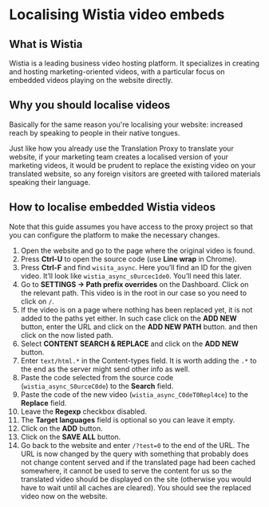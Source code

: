 # Localising Wistia video embeds

## What is Wistia
Wistia is a leading business video hosting platform. It specializes in creating and hosting marketing-oriented videos, with a particular focus on embedded videos playing on the website directly.

## Why you should localise videos
Basically for the same reason you're localising your website: increased reach by speaking to people in their native tongues.

Just like how you already use the Translation Proxy to translate your website, if your marketing team creates a localised version of your marketing videos, it would be prudent to replace the existing video on your translated website, so any foreign visitors are greeted with tailored materials speaking their language.

## How to localise embedded Wistia videos

Note that this guide assumes you have access to the proxy project so that you can configure the platform to make the necessary changes.

1. Open the website and go to the page where the original video is found.
1. Press **Ctrl-U** to open the source code (use **Line wrap** in Chrome).
1. Press **Ctrl-F** and find `wisita_async`. Here you’ll find an ID for the given video. It’ll look like `wistia_async_s0urcec1de0`. You’ll need this later.
1. Go to **SETTINGS -> Path prefix overrides** on the Dashboard. Click on the relevant path. This video is in the root in our case so you need to click on `/`.
1. If the video is on a page where nothing has been replaced yet, it is not added to the paths yet either. In such case click on the **ADD NEW** button, enter the URL and click on the **ADD NEW PATH** button. and then click on the now listed path.
1. Select **CONTENT SEARCH & REPLACE** and click on the **ADD NEW** button.
1. Enter `text/html.*` in the Content-types field. It is worth adding the `.*` to the end as the server might send other info as well.
1. Paste the code selected from the source code (`wistia_async_S0urceC0de`) to the **Search** field.
1. Paste the code of the new video (`wistia_async_C0deT0Repl4ce`) to the **Replace** field.
1. Leave the **Regexp** checkbox disabled.
1. The **Target languages** field is optional so you can leave it empty.
1. Click on the **ADD** button.
1. Click on the **SAVE ALL** button.
1. Go back to the website and enter `/?test=0` to the end of the URL. The URL is now changed by the query with something that probably does not change content served and if the translated page had been cached somewhere, it cannot be used to serve the content for us so the translated video should be displayed on the site (otherwise you would have to wait until all caches are cleared). You should see the replaced video now on the website.